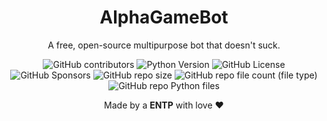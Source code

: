 <h1 align="center">AlphaGameBot</h1>
<p align="center">A free, open-source multipurpose bot that doesn't suck.</p>
<!-- badges go BRRRR -->
<p align="center">
  <img alt="GitHub contributors" src="https://img.shields.io/github/contributors/AlphaGameDeveloper/AlphaGameBot">
  <img alt="Python Version" src="https://img.shields.io/badge/Python-3.11-yellow">
  <img alt="GitHub License" src="https://img.shields.io/github/license/AlphaGameDeveloper/AlphaGameBot?logo=github">
  <img alt="GitHub Sponsors" src="https://img.shields.io/github/sponsors/AlphaGameDeveloper">
  <img alt="GitHub repo size" src="https://img.shields.io/github/repo-size/AlphaGameDeveloper/AlphaGameBot">
  <img alt="GitHub repo file count (file type)" src="https://img.shields.io/github/directory-file-count/AlphaGameDeveloper/AlphaGameBot?type=file">
  <img alt="GitHub repo Python files" src="https://img.shields.io/github/directory-file-count/AlphaGameDeveloper/AlphaGameBot?type=file&logo=python&label=Python%20files&extension=py">
</p>
<p align="center">Made by a <b>ENTP</b> with love ❤️</p>
